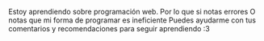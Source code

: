 Estoy aprendiendo sobre programación web. Por lo que si notas errores
O notas que mi forma de programar es ineficiente 
Puedes ayudarme con tus comentarios y recomendaciones para seguir aprendiendo :3
